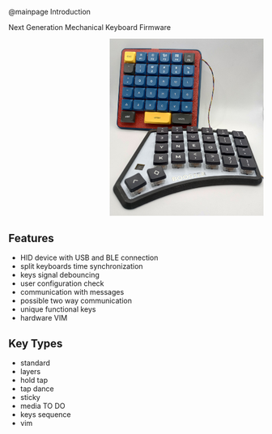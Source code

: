 @mainpage Introduction

Next Generation Mechanical Keyboard Firmware  

<div style="margin-left: 200px;">
  <img width=600 src="IntroPic.jpg">
</div>

## Features

- HID device with USB and BLE connection  
- split keyboards time synchronization  
- keys signal debouncing  
- user configuration check  
- communication with messages  
- possible two way communication  
- unique functional keys  
- hardware VIM  

## Key Types

- standard  
- layers  
- hold tap  
- tap dance  
- sticky  
- media TO DO  
- keys sequence  
- vim  
